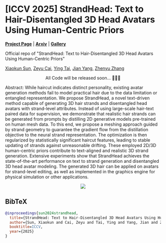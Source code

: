 # [ICCV 2025] StrandHead: Text to Hair-Disentangled 3D Head Avatars Using Human-Centric Priors

[**Project Page**](https://xiaokunsun.github.io/StrandHead.github.io) | [**Arxiv**](https://arxiv.org/abs/2412.11586) | [**Gallery**](https://drive.google.com/drive/folders/1Ve2vVVilzI-2TYNB9wQrLgG53L2PjFBM?usp=sharing)

Official repo of "StrandHead: Text to Hair-Disentangled 3D Head Avatars Using Human-Centric Priors"

[Xiaokun Sun](https://xiaokunsun.github.io), [Zeyu Cai](https://github.com/zcai0612/), [Ying Tai](https://tyshiwo.github.io/index.html), [Jian Yang](https://scholar.google.com.hk/citations?user=6CIDtZQAAAAJ), [Zhenyu Zhang](https://jessezhang92.github.io)

<p align="center"> All Code will be released soon... 🚀🚀🚀 </p>

Abstract: While haircut indicates distinct personality, existing avatar generation methods fail to model practical hair due to the data limitation or entangled representation. We propose StrandHead, a novel text-driven method capable of generating 3D hair strands and disentangled head avatars with strand-level attributes. Instead of using large-scale hair-text paired data for supervision, we demonstrate that realistic hair strands can be generated from prompts by distilling 2D generative models pre-trained on human mesh data. To this end, we propose a meshing approach guided by strand geometry to guarantee the gradient flow from the distillation objective to the neural strand representation. The optimization is then regularized by statistically significant haircut features, leading to stable updating of strands against unreasonable drifting. These employed 2D/3D human-centric priors contribute to text-aligned and realistic 3D strand generation. Extensive experiments show that StrandHead achieves the state-of-the-art performance on text to strand generation and disentangled 3D head avatar modeling. The generated 3D hair can be applied on avatars for strand-level editing, as well as implemented in the graphics engine for physical simulation or other applications.

<p align="center">
    <img src="assets/teaser.png">
</p>

## BibTeX

```bibtex
@inproceedings{sun2024strandhead,
  title={StrandHead: Text to Hair-Disentangled 3D Head Avatars Using Human-Centric Priors},
  author={Sun, Xiaokun and Cai, Zeyu and Tai, Ying and Yang, Jian and Zhang, Zhenyu},
  booktitle=ICCV,
  year={2025}
}
```
